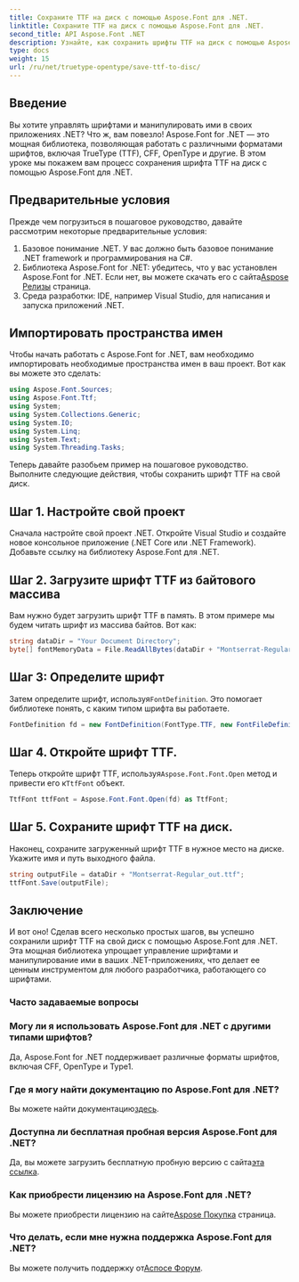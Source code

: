 ```yaml
---
title: Сохраните TTF на диск с помощью Aspose.Font для .NET.
linktitle: Сохраните TTF на диск с помощью Aspose.Font для .NET.
second_title: API Aspose.Font .NET
description: Узнайте, как сохранить шрифты TTF на диск с помощью Aspose.Font для .NET. Следуйте нашему пошаговому руководству для эффективного управления шрифтами в ваших .NET-приложениях.
type: docs
weight: 15
url: /ru/net/truetype-opentype/save-ttf-to-disc/
---
```

## Введение
Вы хотите управлять шрифтами и манипулировать ими в своих приложениях .NET? Что ж, вам повезло! Aspose.Font for .NET — это мощная библиотека, позволяющая работать с различными форматами шрифтов, включая TrueType (TTF), CFF, OpenType и другие. В этом уроке мы покажем вам процесс сохранения шрифта TTF на диск с помощью Aspose.Font для .NET.
## Предварительные условия
Прежде чем погрузиться в пошаговое руководство, давайте рассмотрим некоторые предварительные условия:
1. Базовое понимание .NET. У вас должно быть базовое понимание .NET framework и программирования на C#.
2.  Библиотека Aspose.Font for .NET: убедитесь, что у вас установлен Aspose.Font for .NET. Если нет, вы можете скачать его с сайта[Aspose Релизы](https://releases.aspose.com/font/net/) страница.
3. Среда разработки: IDE, например Visual Studio, для написания и запуска приложений .NET.
## Импортировать пространства имен
Чтобы начать работать с Aspose.Font for .NET, вам необходимо импортировать необходимые пространства имен в ваш проект. Вот как вы можете это сделать:
```csharp
using Aspose.Font.Sources;
using Aspose.Font.Ttf;
using System;
using System.Collections.Generic;
using System.IO;
using System.Linq;
using System.Text;
using System.Threading.Tasks;
```
Теперь давайте разобьем пример на пошаговое руководство. Выполните следующие действия, чтобы сохранить шрифт TTF на свой диск.
## Шаг 1. Настройте свой проект
Сначала настройте свой проект .NET. Откройте Visual Studio и создайте новое консольное приложение (.NET Core или .NET Framework). Добавьте ссылку на библиотеку Aspose.Font для .NET.
## Шаг 2. Загрузите шрифт TTF из байтового массива
Вам нужно будет загрузить шрифт TTF в память. В этом примере мы будем читать шрифт из массива байтов. Вот как:
```csharp
string dataDir = "Your Document Directory";
byte[] fontMemoryData = File.ReadAllBytes(dataDir + "Montserrat-Regular.ttf");
```
## Шаг 3: Определите шрифт
 Затем определите шрифт, используя`FontDefinition`. Это помогает библиотеке понять, с каким типом шрифта вы работаете.
```csharp
FontDefinition fd = new FontDefinition(FontType.TTF, new FontFileDefinition("ttf", new ByteContentStreamSource(fontMemoryData)));
```
## Шаг 4. Откройте шрифт TTF.
 Теперь откройте шрифт TTF, используя`Aspose.Font.Font.Open` метод и привести его к`TtfFont` объект.
```csharp
TtfFont ttfFont = Aspose.Font.Font.Open(fd) as TtfFont;
```
## Шаг 5. Сохраните шрифт TTF на диск.
Наконец, сохраните загруженный шрифт TTF в нужное место на диске. Укажите имя и путь выходного файла.
```csharp
string outputFile = dataDir + "Montserrat-Regular_out.ttf";
ttfFont.Save(outputFile);
```

## Заключение
И вот оно! Сделав всего несколько простых шагов, вы успешно сохранили шрифт TTF на свой диск с помощью Aspose.Font для .NET. Эта мощная библиотека упрощает управление шрифтами и манипулирование ими в ваших .NET-приложениях, что делает ее ценным инструментом для любого разработчика, работающего со шрифтами.
### Часто задаваемые вопросы
### Могу ли я использовать Aspose.Font для .NET с другими типами шрифтов?
Да, Aspose.Font for .NET поддерживает различные форматы шрифтов, включая CFF, OpenType и Type1.
### Где я могу найти документацию по Aspose.Font для .NET?
 Вы можете найти документацию[здесь](https://reference.aspose.com/font/net/).
### Доступна ли бесплатная пробная версия Aspose.Font для .NET?
 Да, вы можете загрузить бесплатную пробную версию с сайта[эта ссылка](https://releases.aspose.com/).
### Как приобрести лицензию на Aspose.Font для .NET?
 Вы можете приобрести лицензию на сайте[Aspose Покупка](https://purchase.aspose.com/buy) страница.
### Что делать, если мне нужна поддержка Aspose.Font для .NET?
 Вы можете получить поддержку от[Аспосе Форум](https://forum.aspose.com/c/font/41).